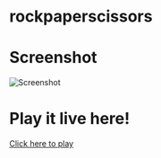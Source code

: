 # rockpaperscissors


# Screenshot

![Screenshot](https://i.imgur.com/vwh56pC.png "Rock Paper Scissors")


# Play it live here!
[Click here to play](https://charlenegipulan.github.io/rockpaperscissors/)
